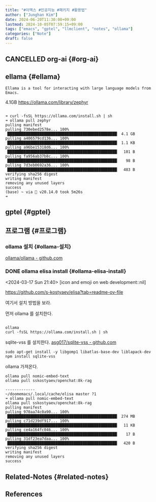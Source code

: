 ```yaml
---
title: "#이맥스 #인공지능 #패키지 #활용법"
author: ["Junghan Kim"]
date: 2024-06-20T11:30:00+09:00
lastmod: 2024-10-05T07:59:15+09:00
tags: ["emacs", "gptel", "llmclient", "notes", "ollama"]
categories: ["Note"]
draft: false
---
```


## <span class="org-todo done CANCELLED">CANCELLED</span> org-ai {#org-ai}


## ellama {#ellama}

```text
Ellama is a tool for interacting with large language models from Emacs.
```

4.1GB <https://ollama.com/library/zephyr>

```text

➜ curl -fsSL https://ollama.com/install.sh | sh
➜ ollama pull zephyr
pulling manifest
pulling 730ebed2578e... 100% ▕████████████████████████████████████████████████▏ 4.1 GB
pulling a406579cd136... 100% ▕████████████████████████████████████████████████▏ 1.1 KB
pulling a96be15318d6... 100% ▕████████████████████████████████████████████████▏  101 B
pulling fa956ab37b8c... 100% ▕████████████████████████████████████████████████▏   98 B
pulling 7d3eb0692a36... 100% ▕████████████████████████████████████████████████▏  483 B
verifying sha256 digest
writing manifest
removing any unused layers
success
(base) ~ via  v20.14.0 took 5m26s
➜
```


## gptel {#gptel}


## 프로그램 {#프로그램}


### ollama 설치 {#ollama-설치}

[ollama/ollama - github.com](https://github.com/ollama/ollama)


### <span class="org-todo done DONE">DONE</span> ollama elisa install {#ollama-elisa-install}

<span class="timestamp-wrapper"><span class="timestamp">&lt;2024-03-17 Sun 21:40&gt;</span></span> [icon and emoji on web development::nil]

<https://github.com/s-kostyaev/elisa?tab=readme-ov-file>

여기서 설치 방법을 보라.

먼저 ollama 를 설치한다.

```text

ollama
curl -fsSL https://ollama.com/install.sh | sh

```

sqlite-vss 를 설치한다. [asg017/sqlite-vss - github.com](https://github.com/asg017/sqlite-vss)

```text
sudo apt-get install -y libgomp1 libatlas-base-dev liblapack-dev
npm install sqlite-vss
```

ollama 가져온다.

```text
ollama pull nomic-embed-text
ollama pull sskostyaev/openchat:8k-rag

-------------
~/doomemacs/.local/cache/elisa master ?1
➜ ollama pull nomic-embed-text
ollama pull sskostyaev/openchat:8k-rag
pulling manifest
pulling 970aa74c0a90... 100% ▕████████████████████████████████████████████████▏ 274 MB
pulling c71d239df917... 100% ▕████████████████████████████████████████████████▏  11 KB
pulling ce4a164fc046... 100% ▕████████████████████████████████████████████████▏   17 B
pulling 31df23ea7daa... 100% ▕████████████████████████████████████████████████▏  420 B
verifying sha256 digest
writing manifest
removing any unused layers
success
```


## Related-Notes {#related-notes}

## References

<style>.csl-entry{text-indent: -1.5em; margin-left: 1.5em;}</style><div class="csl-bib-body">
</div>
